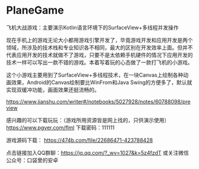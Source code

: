 # PlaneGame
飞机大战游戏：主要演示Kotlin语言环境下的SurfaceView+多线程并发操作

现在手机上的游戏无论大小都用游戏引擎开发了，毕竟游戏开发和应用开发是两个领域，所涉及的技术栈和专业知识各不相同，最大的区别在开发效率上面。但并不代表应用开发的技术就做不了游戏，只要不是太依赖手机硬件的情况下应用开发的技术一样可以写出一款不错的游戏。本着写着玩的心态做了一款打飞机的小游戏。

这个小游戏主要用到了SurfaceView+多线程技术，在一块Canvas上绘制各种动画效果，Android的Canvas绘制要比WinFrom和Java Swing的方便多了，默认就实现双缓冲功能，画面效果还挺流畅的。

https://www.jianshu.com/writer#/notebooks/5027928/notes/60788098/preview


感兴趣的可以下载玩玩：（游戏所用资源皆是网上找的，只供演示使用）
https://www.pgyer.com/flml 下载密码：111111

游戏源码下载：
https://474b.com/file/22686471-423788428

点击链接加入QQ群聊：https://jq.qq.com/?_wv=1027&k=5z4fzdT
或关注微信公众号：口袋里的安卓
